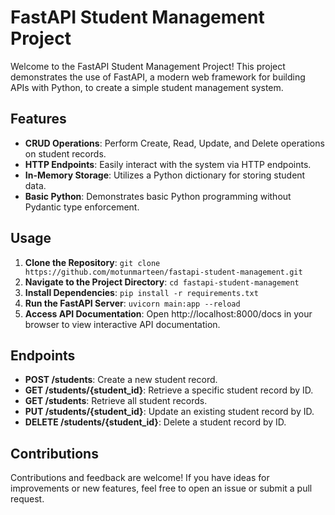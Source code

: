 # FastAPI Student Management Project

Welcome to the FastAPI Student Management Project! This project demonstrates the use of FastAPI, a modern web framework for building APIs with Python, to create a simple student management system.

## Features

- **CRUD Operations**: Perform Create, Read, Update, and Delete operations on student records.
- **HTTP Endpoints**: Easily interact with the system via HTTP endpoints.
- **In-Memory Storage**: Utilizes a Python dictionary for storing student data.
- **Basic Python**: Demonstrates basic Python programming without Pydantic type enforcement.

## Usage

1. **Clone the Repository**: `git clone https://github.com/motunmarteen/fastapi-student-management.git`
2. **Navigate to the Project Directory**: `cd fastapi-student-management`
3. **Install Dependencies**: `pip install -r requirements.txt`
4. **Run the FastAPI Server**: `uvicorn main:app --reload`
5. **Access API Documentation**: Open http://localhost:8000/docs in your browser to view interactive API documentation.

## Endpoints

- **POST /students**: Create a new student record.
- **GET /students/{student_id}**: Retrieve a specific student record by ID.
- **GET /students**: Retrieve all student records.
- **PUT /students/{student_id}**: Update an existing student record by ID.
- **DELETE /students/{student_id}**: Delete a student record by ID.

## Contributions

Contributions and feedback are welcome! If you have ideas for improvements or new features, feel free to open an issue or submit a pull request.
